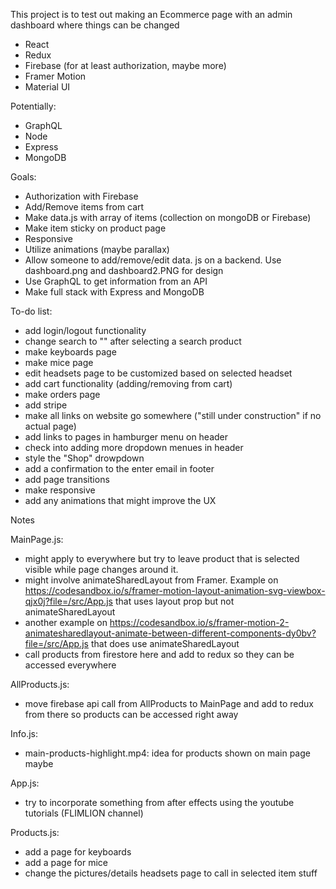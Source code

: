 This project is to test out making an Ecommerce page with an admin dashboard where things can be changed

- React
- Redux
- Firebase (for at least authorization, maybe more)
- Framer Motion
- Material UI

Potentially:

- GraphQL
- Node
- Express
- MongoDB

Goals:

<!-- Start with firebase to get it working and then think about converting to MERN -->

- Authorization with Firebase
- Add/Remove items from cart
- Make data.js with array of items (collection on mongoDB or Firebase)
- Make item sticky on product page
- Responsive
- Utilize animations (maybe parallax)
- Allow someone to add/remove/edit data. js on a backend. Use dashboard.png and dashboard2.PNG for design
- Use GraphQL to get information from an API
- Make full stack with Express and MongoDB

To-do list:

- add login/logout functionality
- change search to "" after selecting a search product
- make keyboards page
- make mice page
- edit headsets page to be customized based on selected headset
- add cart functionality (adding/removing from cart)
- make orders page
- add stripe
- make all links on website go somewhere ("still under construction" if no actual page)
- add links to pages in hamburger menu on header
- check into adding more dropdown menues in header
- style the "Shop" drowpdown
- add a confirmation to the enter email in footer
- add page transitions
- make responsive
- add any animations that might improve the UX

Notes

MainPage.js:

- might apply to everywhere but try to leave product that is selected visible while page changes around it.
- might involve animateSharedLayout from Framer. Example on https://codesandbox.io/s/framer-motion-layout-animation-svg-viewbox-qjx0j?file=/src/App.js that uses layout prop but not animateSharedLayout
- another example on https://codesandbox.io/s/framer-motion-2-animatesharedlayout-animate-between-different-components-dy0bv?file=/src/App.js that does use animateSharedLayout
- call products from firestore here and add to redux so they can be accessed everywhere

AllProducts.js:

- move firebase api call from AllProducts to MainPage and add to redux from there so products can be accessed right away

Info.js:

- main-products-highlight.mp4: idea for products shown on main page maybe

App.js:

- try to incorporate something from after effects using the youtube tutorials (FLIMLION channel)

Products.js:

- add a page for keyboards
- add a page for mice
- change the pictures/details headsets page to call in selected item stuff
